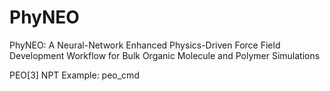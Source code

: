 # PhyNEO
PhyNEO: A Neural-Network Enhanced Physics-Driven Force Field Development Workflow for Bulk Organic Molecule and Polymer Simulations

PEO[3] NPT Example: peo_cmd
